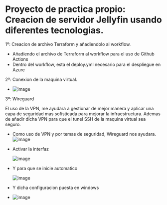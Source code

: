 # Proyecto de practica propio: Creacion de servidor Jellyfin usando diferentes tecnologias.

1º: Creacion de archivo Terraform y añadiendolo al workflow.

  - Añadiendo el archivo de Terraform al workflow para el uso de Github Actions
  - Dentro del workflow, esta el deploy.yml necesario para el despliegue en Azure

2º: Conexion de la maquina virtual.

  - ![image](https://github.com/user-attachments/assets/c881ca55-2b3c-41a0-bffc-fad9345569e8)

3º: Wireguard

  El uso de la VPN, me ayudara a gestionar de mejor manera y aplicar una capa de seguridad mas sofisticada
  para mejorar la infraestructura. Ademas de añadir dicha VPN para que el tunel SSH de la maquina virtual sea
  seguro.

  - Como uso de VPN y por temas de seguridad, Wireguard nos ayudara.
    ![image](https://github.com/user-attachments/assets/76d4cd7a-27b4-4902-b553-2fb18c60b95d)

  - Activar la interfaz

    ![image](https://github.com/user-attachments/assets/58d6b011-f9db-47cc-a7e9-0dcabb134b91)

  - Y para que se inicie automatico

    ![image](https://github.com/user-attachments/assets/bf0db633-d0c8-4172-ae08-89f5a2e09fbe)
    
  - Y dicha configuracion puesta en windows
  - 
    ![image](https://github.com/user-attachments/assets/fda30bae-6d54-4df8-8e77-7e764bd08afc)
    

